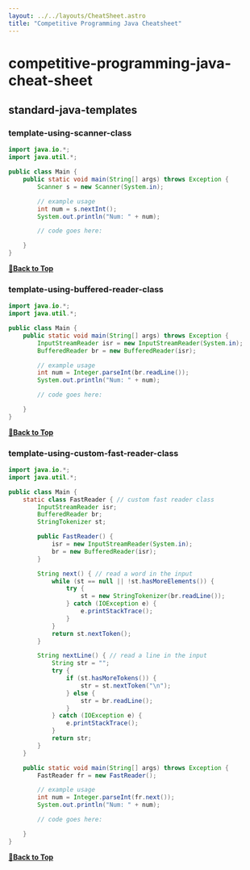 ```yaml
---
layout: ../../layouts/CheatSheet.astro
title: "Competitive Programming Java Cheatsheet"
---
```


# competitive-programming-java-cheat-sheet

## standard-java-templates

### template-using-scanner-class

```java
import java.io.*;
import java.util.*;

public class Main {
	public static void main(String[] args) throws Exception {
		Scanner s = new Scanner(System.in);

		// example usage
		int num = s.nextInt();
		System.out.println("Num: " + num);

		// code goes here:

	}
}
```

**[🔼Back to Top](#table-of-contents)**

### template-using-buffered-reader-class

```java
import java.io.*;
import java.util.*;

public class Main {
	public static void main(String[] args) throws Exception {
		InputStreamReader isr = new InputStreamReader(System.in);
		BufferedReader br = new BufferedReader(isr);

		// example usage
		int num = Integer.parseInt(br.readLine());
		System.out.println("Num: " + num);

		// code goes here:

	}
}

```

**[🔼Back to Top](#table-of-contents)**

### template-using-custom-fast-reader-class

```java
import java.io.*;
import java.util.*;

public class Main {
	static class FastReader { // custom fast reader class
		InputStreamReader isr;
		BufferedReader br;
		StringTokenizer st;

		public FastReader() {
			isr = new InputStreamReader(System.in);
			br = new BufferedReader(isr);
		}

		String next() { // read a word in the input
			while (st == null || !st.hasMoreElements()) {
				try {
					st = new StringTokenizer(br.readLine());
				} catch (IOException e) {
					e.printStackTrace();
				}
			}
			return st.nextToken();
		}

		String nextLine() { // read a line in the input
			String str = "";
			try {
				if (st.hasMoreTokens()) {
					str = st.nextToken("\n");
				} else {
					str = br.readLine();
				}
			} catch (IOException e) {
				e.printStackTrace();
			}
			return str;
		}
	}

	public static void main(String[] args) throws Exception {
		FastReader fr = new FastReader();

		// example usage
		int num = Integer.parseInt(fr.next());
		System.out.println("Num: " + num);

		// code goes here:

	}
}
```

**[🔼Back to Top](#table-of-contents)**
